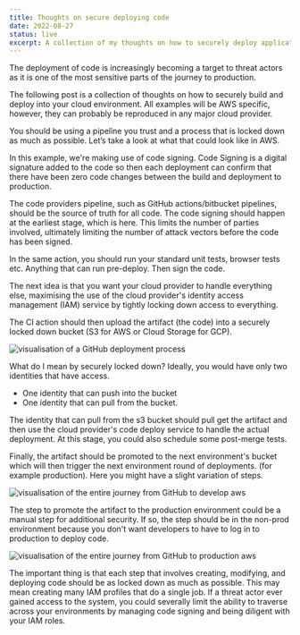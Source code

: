 ```yaml
---
title: Thoughts on secure deploying code
date: 2022-08-27
status: live
excerpt: A collection of my thoughts on how to securely deploy applications in the cloud.
---
```


The deployment of code is increasingly becoming a target to threat actors as it is one of the most sensitive parts of the journey to production.

The following post is a collection of thoughts on how to securely build and deploy into your cloud environment. All examples will be AWS specific, however, they can probably be reproduced in any major cloud provider.

You should be using a pipeline you trust and a process that is locked down as much as possible. Let’s take a look at what that could look like in AWS.

In this example, we're making use of code signing. Code Signing is a digital signature added to the code so then each deployment can confirm that there have been zero code changes between the build and deployment to production.

The code providers pipeline, such as GitHub actions/bitbucket pipelines, should be the source of truth for all code. The code signing should happen at the earliest stage, which is here. This limits the number of parties involved, ultimately limiting the number of attack vectors before the code has been signed.

In the same action, you should run your standard unit tests, browser tests etc. Anything that can run pre-deploy. Then sign the code.

The next idea is that you want your cloud provider to handle everything else, maximising the use of the cloud provider's identity access management (IAM) service by tightly locking down access to everything.

The CI action should then upload the artifact (the code) into a securely locked down bucket (S3 for AWS or Cloud Storage for GCP).

![visualisation of a GitHub deployment process](../../assets/images/thoughts-secure-deployment/github-action.png)

What do I mean by securely locked down? Ideally, you would have only two identities that have access.

- One identity that can push into the bucket
- One identity that can pull from the bucket.

The identity that can pull from the s3 bucket should pull get the artifact and then use the cloud provider's code deploy service to handle the actual deployment. At this stage, you could also schedule some post-merge tests.

Finally, the artifact should be promoted to the next environment's bucket which will then trigger the next environment round of deployments. (for example production). Here you might have a slight variation of steps.

![visualisation of the entire journey from GitHub to develop aws](../../assets/images/thoughts-secure-deployment/github-aws-dev.png)

The step to promote the artifact to the production environment could be a manual step for additional security. If so, the step should be in the non-prod environment because you don't want developers to have to log in to production to deploy code.

![visualisation of the entire journey from GitHub to production aws](../../assets/images/thoughts-secure-deployment/github-aws-dev-aws-prod.png)

The important thing is that each step that involves creating, modifying, and deploying code should be as locked down as much as possible. This may mean creating many IAM profiles that do a single job. If a threat actor ever gained access to the system, you could severally limit the ability to traverse across your environments by managing code signing and being diligent with your IAM roles.